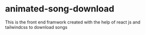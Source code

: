 # animated-song-download
 This is the front end framwork created with the help of react js and tailwindcss to download songs
